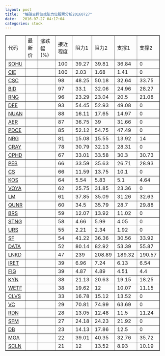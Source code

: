 ```yaml
---
layout: post
title:  "触碰支撑位或阻力位股票分析20160727"
date:   2016-07-27 04:17:04
categories: stock
---
```

<script type="text/javascript">
var stockList = []
stockList.push('gb_sohu');
stockList.push('gb_cie');
stockList.push('gb_csc');
stockList.push('gb_bid');
stockList.push('gb_rng');
stockList.push('gb_dfe');
stockList.push('gb_nuan');
stockList.push('gb_aer');
stockList.push('gb_pdce');
stockList.push('gb_nrg');
stockList.push('gb_cray');
stockList.push('gb_cphd');
stockList.push('gb_peb');
stockList.push('gb_cs');
stockList.push('gb_kos');
stockList.push('gb_voya');
stockList.push('gb_lm');
stockList.push('gb_qunr');
stockList.push('gb_brs');
stockList.push('gb_stng');
stockList.push('gb_urs');
stockList.push('gb_sf');
stockList.push('gb_data');
stockList.push('gb_lnkd');
stockList.push('gb_iret');
stockList.push('gb_fig');
stockList.push('gb_kyn');
stockList.push('gb_wetf');
stockList.push('gb_clvs');
stockList.push('gb_vc');
stockList.push('gb_rdn');
stockList.push('gb_sfm');
stockList.push('gb_db');
stockList.push('gb_mga');
stockList.push('gb_scln');
</script>
<table border="1">
 <tr>
 <td>代码</td>
 <td>最新价</td>
 <td>涨跌幅(%)</td>
 <td>接近程度</td>
 <td>阻力1</td>
 <td>阻力2</td>
 <td>支撑1</td>
 <td>支撑2</td>
</tr>
  <tr id="sohu" class="red">
  <td><a href="http://stock.finance.sina.com.cn/usstock/quotes/SOHU.html" target="_blank">SOHU</a></td><td></td><td></td><td>100</td><td>39.27</td><td>39.81</td><td>36.84</td><td>0</td></tr>
  <tr id="cie" class="green">
  <td><a href="http://stock.finance.sina.com.cn/usstock/quotes/CIE.html" target="_blank">CIE</a></td><td></td><td></td><td>100</td><td>2.03</td><td>1.68</td><td>1.41</td><td>0</td></tr>
  <tr id="csc" class="red">
  <td><a href="http://stock.finance.sina.com.cn/usstock/quotes/CSC.html" target="_blank">CSC</a></td><td></td><td></td><td>98</td><td>48.25</td><td>50.18</td><td>32.64</td><td>33.75</td></tr>
  <tr id="bid" class="red">
  <td><a href="http://stock.finance.sina.com.cn/usstock/quotes/BID.html" target="_blank">BID</a></td><td></td><td></td><td>97</td><td>33.1</td><td>32.06</td><td>24.96</td><td>28.27</td></tr>
  <tr id="rng" class="red">
  <td><a href="http://stock.finance.sina.com.cn/usstock/quotes/RNG.html" target="_blank">RNG</a></td><td></td><td></td><td>96</td><td>23.29</td><td>23.04</td><td>20.5</td><td>21.08</td></tr>
  <tr id="dfe" class="red">
  <td><a href="http://stock.finance.sina.com.cn/usstock/quotes/DFE.html" target="_blank">DFE</a></td><td></td><td></td><td>93</td><td>54.45</td><td>52.93</td><td>49.08</td><td>0</td></tr>
  <tr id="nuan" class="red">
  <td><a href="http://stock.finance.sina.com.cn/usstock/quotes/NUAN.html" target="_blank">NUAN</a></td><td></td><td></td><td>88</td><td>16.11</td><td>17.65</td><td>14.97</td><td>0</td></tr>
  <tr id="aer" class="red">
  <td><a href="http://stock.finance.sina.com.cn/usstock/quotes/AER.html" target="_blank">AER</a></td><td></td><td></td><td>87</td><td>36.75</td><td>39</td><td>31.66</td><td>0</td></tr>
  <tr id="pdce" class="red">
  <td><a href="http://stock.finance.sina.com.cn/usstock/quotes/PDCE.html" target="_blank">PDCE</a></td><td></td><td></td><td>85</td><td>52.12</td><td>54.75</td><td>47.49</td><td>0</td></tr>
  <tr id="nrg" class="red">
  <td><a href="http://stock.finance.sina.com.cn/usstock/quotes/NRG.html" target="_blank">NRG</a></td><td></td><td></td><td>81</td><td>15.08</td><td>15.55</td><td>13.92</td><td>14</td></tr>
  <tr id="cray" class="red">
  <td><a href="http://stock.finance.sina.com.cn/usstock/quotes/CRAY.html" target="_blank">CRAY</a></td><td></td><td></td><td>78</td><td>30.79</td><td>32.13</td><td>28.31</td><td>0</td></tr>
  <tr id="cphd" class="red">
  <td><a href="http://stock.finance.sina.com.cn/usstock/quotes/CPHD.html" target="_blank">CPHD</a></td><td></td><td></td><td>67</td><td>33.01</td><td>33.58</td><td>30.3</td><td>30.73</td></tr>
  <tr id="peb" class="green">
  <td><a href="http://stock.finance.sina.com.cn/usstock/quotes/PEB.html" target="_blank">PEB</a></td><td></td><td></td><td>66</td><td>33.59</td><td>35.63</td><td>26.71</td><td>28.93</td></tr>
  <tr id="cs" class="red">
  <td><a href="http://stock.finance.sina.com.cn/usstock/quotes/CS.html" target="_blank">CS</a></td><td></td><td></td><td>66</td><td>11.59</td><td>13.75</td><td>10.1</td><td>0</td></tr>
  <tr id="kos" class="red">
  <td><a href="http://stock.finance.sina.com.cn/usstock/quotes/KOS.html" target="_blank">KOS</a></td><td></td><td></td><td>64</td><td>5.54</td><td>5.83</td><td>5.1</td><td>4.64</td></tr>
  <tr id="voya" class="red">
  <td><a href="http://stock.finance.sina.com.cn/usstock/quotes/VOYA.html" target="_blank">VOYA</a></td><td></td><td></td><td>62</td><td>25.75</td><td>31.85</td><td>23.36</td><td>0</td></tr>
  <tr id="lm" class="green">
  <td><a href="http://stock.finance.sina.com.cn/usstock/quotes/LM.html" target="_blank">LM</a></td><td></td><td></td><td>61</td><td>37.85</td><td>35.09</td><td>31.26</td><td>32.63</td></tr>
  <tr id="qunr" class="green">
  <td><a href="http://stock.finance.sina.com.cn/usstock/quotes/QUNR.html" target="_blank">QUNR</a></td><td></td><td></td><td>60</td><td>34.5</td><td>35.79</td><td>28.7</td><td>29.88</td></tr>
  <tr id="brs" class="red">
  <td><a href="http://stock.finance.sina.com.cn/usstock/quotes/BRS.html" target="_blank">BRS</a></td><td></td><td></td><td>59</td><td>12.07</td><td>13.92</td><td>11.02</td><td>0</td></tr>
  <tr id="stng" class="red">
  <td><a href="http://stock.finance.sina.com.cn/usstock/quotes/STNG.html" target="_blank">STNG</a></td><td></td><td></td><td>58</td><td>4.66</td><td>5.99</td><td>4.05</td><td>0</td></tr>
  <tr id="urs" class="red">
  <td><a href="http://stock.finance.sina.com.cn/usstock/quotes/URS.html" target="_blank">URS</a></td><td></td><td></td><td>55</td><td>2.21</td><td>2.34</td><td>1.92</td><td>0</td></tr>
  <tr id="sf" class="green">
  <td><a href="http://stock.finance.sina.com.cn/usstock/quotes/SF.html" target="_blank">SF</a></td><td></td><td></td><td>54</td><td>41.22</td><td>36.36</td><td>30.56</td><td>33.92</td></tr>
  <tr id="data" class="green">
  <td><a href="http://stock.finance.sina.com.cn/usstock/quotes/DATA.html" target="_blank">DATA</a></td><td></td><td></td><td>52</td><td>80.14</td><td>82.92</td><td>53.39</td><td>55.87</td></tr>
  <tr id="lnkd" class="green">
  <td><a href="http://stock.finance.sina.com.cn/usstock/quotes/LNKD.html" target="_blank">LNKD</a></td><td></td><td></td><td>47</td><td>239</td><td>208.89</td><td>189.32</td><td>190.57</td></tr>
  <tr id="iret" class="green">
  <td><a href="http://stock.finance.sina.com.cn/usstock/quotes/IRET.html" target="_blank">IRET</a></td><td></td><td></td><td>39</td><td>6.96</td><td>7.24</td><td>6.13</td><td>6.54</td></tr>
  <tr id="fig" class="green">
  <td><a href="http://stock.finance.sina.com.cn/usstock/quotes/FIG.html" target="_blank">FIG</a></td><td></td><td></td><td>39</td><td>4.87</td><td>4.89</td><td>4.51</td><td>4.4</td></tr>
  <tr id="kyn" class="green">
  <td><a href="http://stock.finance.sina.com.cn/usstock/quotes/KYN.html" target="_blank">KYN</a></td><td></td><td></td><td>38</td><td>21.13</td><td>20.63</td><td>19.15</td><td>18.25</td></tr>
  <tr id="wetf" class="green">
  <td><a href="http://stock.finance.sina.com.cn/usstock/quotes/WETF.html" target="_blank">WETF</a></td><td></td><td></td><td>38</td><td>19.62</td><td>12</td><td>10.07</td><td>11.15</td></tr>
  <tr id="clvs" class="green">
  <td><a href="http://stock.finance.sina.com.cn/usstock/quotes/CLVS.html" target="_blank">CLVS</a></td><td></td><td></td><td>33</td><td>16.78</td><td>15.12</td><td>13.52</td><td>0</td></tr>
  <tr id="vc" class="red">
  <td><a href="http://stock.finance.sina.com.cn/usstock/quotes/VC.html" target="_blank">VC</a></td><td></td><td></td><td>29</td><td>70.81</td><td>74.99</td><td>63.69</td><td>0</td></tr>
  <tr id="rdn" class="red">
  <td><a href="http://stock.finance.sina.com.cn/usstock/quotes/RDN.html" target="_blank">RDN</a></td><td></td><td></td><td>28</td><td>13.05</td><td>12.48</td><td>11.5</td><td>11.24</td></tr>
  <tr id="sfm" class="red">
  <td><a href="http://stock.finance.sina.com.cn/usstock/quotes/SFM.html" target="_blank">SFM</a></td><td></td><td></td><td>27</td><td>24.18</td><td>24.23</td><td>21.92</td><td>0</td></tr>
  <tr id="db" class="green">
  <td><a href="http://stock.finance.sina.com.cn/usstock/quotes/DB.html" target="_blank">DB</a></td><td></td><td></td><td>23</td><td>14.13</td><td>17.86</td><td>12.5</td><td>0</td></tr>
  <tr id="mga" class="green">
  <td><a href="http://stock.finance.sina.com.cn/usstock/quotes/MGA.html" target="_blank">MGA</a></td><td></td><td></td><td>22</td><td>39.01</td><td>40.35</td><td>32.76</td><td>35.72</td></tr>
  <tr id="scln" class="green">
  <td><a href="http://stock.finance.sina.com.cn/usstock/quotes/SCLN.html" target="_blank">SCLN</a></td><td></td><td></td><td>21</td><td>12</td><td>13.52</td><td>8.93</td><td>10.19</td></tr>
</table>
